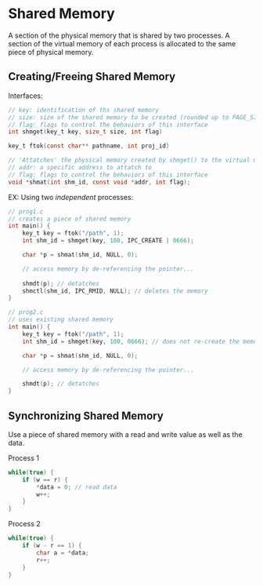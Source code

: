 # Shared Memory

A section of the physical memory that is shared by two processes. A section of the virtual memory of each process is allocated to the same piece of physical memory.

## Creating/Freeing Shared Memory

Interfaces: 
```C
// key: identification of ths shared memory
// size: size of the shared memory to be created (rounded up to PAGE_SIZE, usually 4096)
// flag: flags to control the behaviors of this interface
int shmget(key_t key, size_t size, int flag) 

key_t ftok(const char** pathname, int proj_id) 

// 'Attatches' the physical memory created by shmget() to the virtual memory of the process
// addr: a specific address to attatch to
// flag: flags to control the behaviors of this interface
void *shmat(int shm_id, const void *addr, int flag);
```

EX: Using two *independent* processes:
```C
// prog1.c
// creates a piece of shared memory
int main() {
    key_t key = ftok("/path", 1);
    int shm_id = shmget(key, 100, IPC_CREATE | 0666);

    char *p = shmat(shm_id, NULL, 0);

    // access memory by de-referencing the pointer...
    
    shmdt(p); // detatches 
    shmctl(shm_id, IPC_RMID, NULL); // deletes the memory
}
```

```C
// prog2.c
// uses existing shared memory
int main() {
    key_t key = ftok("/path", 1);
    int shm_id = shmget(key, 100, 0666); // does not re-create the memory

    char *p = shmat(shm_id, NULL, 0);

    // access memory by de-referencing the pointer... 

    shmdt(p); // detatches 
}
```

## Synchronizing Shared Memory

Use a piece of shared memory with a read and write value as well as the data.
 
Process 1
```C
while(true) {
    if (w == r) {
        *data = 0; // read data
        w++;
    }
}
```

Process 2
```C
while(true) {
    if (w - r == 1) {
        char a = *data;
        r++;
    }
}
```
